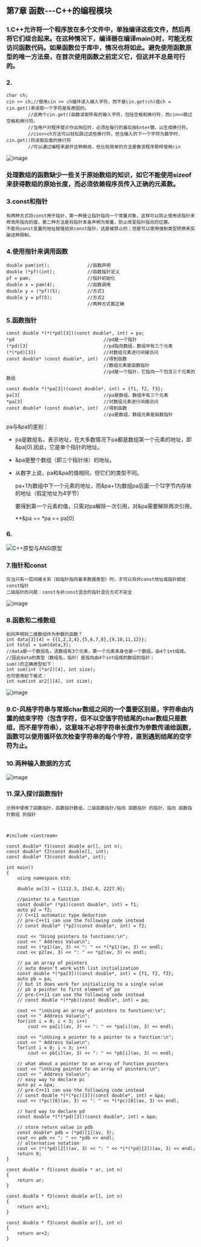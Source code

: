 ## 第7章 函数---C++的编程模块

### 1.C++允许将一个程序放在多个文件中，单独编译这些文件，然后再将它们组合起来。在这种情况下，编译器在编译main()时，可能无权访问函数代码。如果函数位于库中，情况也将如此。避免使用函数原型的唯一方法是，在首次使用函数之前定义它，但这并不总是可行的。

### 2.
    char ch;				
	cin >> ch;//使用cin >> ch循环读入输入字符，而不是cin.get(ch)或ch = cin.get()来读取一个字符是有原因的。	
			//这两个cin.get()函数读取所有的输入字符，包括空格和换行符，而cin>>跳过空格和换行符。	
			//当用户对程序提示作出响应时，必须在每行的最后按Enter键，以生成换行符。	
			//cin>>ch方法可以轻松跳过这些换行符，但当输入的下一个字符为数字时，cin.get()将读取后面的换行符	
			//可以通过编程来避开这种麻烦，但比较简单的方法是像该程序那样使用cin	
![image](https://github.com/liam1992-web/cpp_study_notes/assets/61104738/b8a52602-a555-4b23-aa98-faf41e45ede8)
### 处理数组的函数缺少一些关于原始数组的知识，如它不能使用sizeof来获得数组的原始长度，而必须依赖程序员传入正确的元素数。

### 3.const和指针	
	有两种方式将const用于指针，第一种是让指针指向一个常量对象，这样可以防止使用该指针来修改所指向的值，第二种方法是将指针本身声明为常量，防止改变指针指向的位置。
	不能将const变量的地址赋值给非const指针，这是被禁止的；但是可以使用强制类型转换来突破这种限制。

### 4.使用指针来调用函数	

    double pam(int);			  //函数声明
	double (*pf)(int);			  //函数指针定义
	pf = pam;			          //指针初始化
	double x = pam(4);			  //函数调用
	double y = (*pf)(5);		  //方式1
	double y = pf(5);			  //方式2
				                  //两种方式都正确

### 5.函数指针	

    const double *(*(*pd)[3])(const double*, int) = pa;								
	*pd				                    //pd是一个指针			
	(*pd)[3]				            //pd指向数组，数组中有三个元素			
	(*(*pd)[3])				            //对数组元素进行间接访问			
	const double* (const double*, int)	//得到函数			
					                    //数组元素是函数指针			
					                    //pd是一个指针，它指向一个包含三个元素的数组			
								
    const double *(*pa[3])(const double*, int) = {f1, f2, f3};								
	pa[3]				                //pa是数组，数组中有三个元素			
	*pa[3]				                //对数组元素进行间接访问			
	const double* (const double*, int)	//得到函数			
					                    //pa是数组，数组元素是函数指针			
pa与&pa的差别：	

- pa是数组名，表示地址，在大多数情况下pa都是数组第一个元素的地址，即&pa[0].因此，它是单个指针的地址。							
- &pa是整个数组（即三个指针块）的地址。							
- 从数字上说，pa和&pa的值相同，但它们的类型不同。							

    pa+1为数组中下一个元素的地址，而&pa+1为数组pa后面一个12字节内存块的地址（假定地址为4字节）
  						
  要得到第一个元素的值，只需对pa解除一次引用，对&pa需要解除两次引用。
  			
  **&pa == *pa == pa[0]						

### 6.
![C++原型与ANSI原型](https://github.com/liam1992-web/cpp_study_notes/assets/61104738/c9d33369-df0d-46b6-9381-519b5d2eab32)

### 7.指针和const
    仅当只有一层间接关系（如指针指向基本数据类型）时，才可以将非const地址或指针赋给const指针
	二级指针的问题：const与非const混合的指针混合方式不安全
![image](https://github.com/liam1992-web/cpp_study_notes/assets/61104738/23387f1b-b5c3-4310-bd50-5f25c3cfdd83)
	
### 8.函数和二维数组
    如何声明将二维数组作为参数的函数？
	int data[3][4] = {{1,2,3,4},{5,6,7,8},{9,10,11,12}};
	int total = sum(data,3);
	//data是一个数组名，该数组有3个元素，第一个元素本身也是一个数组，由4个int组成。
	//因此data的类型（数组名，指针）是指向由4个int组成的数组的指针；
	sum()的正确原型如下：
	int sum(int (*ar2)[4], int size);
	也可使用如下格式：
	int sum(int ar2[][4], int size);
 ![image](https://github.com/liam1992-web/cpp_study_notes/assets/61104738/ee674692-d28b-4b4b-a43e-bcaaaac7e2c4)
### 9.C-风格字符串与常规char数组之间的一个重要区别是，字符串由内置的结束字符（包含字符，但不以空值字符结尾的char数组只是数组，而不是字符串），这意味不必将字符串长度作为参数传递给函数，函数可以使用循环依次检查字符串的每个字符，直到遇到结尾的空字符为止。
### 10.两种输入数据的方式
![image](https://github.com/liam1992-web/cpp_study_notes/assets/61104738/bd3a2528-c8df-45ef-a898-078b77e73270)

### 11.深入探讨函数指针
    示例中使用了函数指针，函数指针数组，二级函数指针/指向 函数指针 的指针，指向 函数指针数组 的指针
    

    
	#include <iostream>

	const double* f1(const double ar[], int n);
	const double* f2(const double[], int);
	const double* f3(const double*, int);

	int main()
	{
		using namespace std;

		double av[3] = {1112.3, 1542.6, 2227.9};

		//pointer to a function
		const double* (*p1)(const double*, int) = f1;   
		auto p2 = f2;
		// C++11 automatic type deduction
		// pre-C++11 can use the following code instead 
		// const double* (*p2)(const double*, int) = f2;      

		cout << "Using pointers to functions:\n";
		cout << " Address Value\n";
		cout << (*p1)(av, 3) << ": " << *(*p1)(av, 3) << endl;      
		cout << p2(av, 3) << ": " << *p2(av, 3) << endl;            

		// pa an array of pointers
		// auto doesn't work with list initialization
		const double *(*pa[3])(const double*, int) = {f1, f2, f3};      
		auto pb = pa;
		// but it does work for initializing to a single value
		// pb a pointer to first element of pa
		// pre-C++11 can use the following code instead 
		// const double *(**pb)(const double*, int) = pa;

		cout << "\nUsing an array of pointers to functions:\n";
		cout << " Address Value\n";
		for(int i = 0; i < 3; i++)
			cout << pa[i](av, 3) << ": " << *pa[i](av, 3) << endl;

		cout << "\nUsing a pointer to a pointer to a function:\n";
		cout << " Address Value\n";
		for(int i = 0; i < 3; i++)
			cout << pb[i](av, 3) << ": " << *pb[i](av, 3) << endl;

		// what about a pointer to an array of function pointers
		cout << "\nUsing pointer to an array of pointers:\n";
		cout << " Address Value\n";
		// easy way to declare pc
		auto pc = &pa;  
		// pre-C++11 can use the following code instead     
		// const double *(*(*pc)[3])(const double*, int) = &pa;                                       
		cout << (*pc)[0](av, 3) << ": " << *(*pc)[0](av, 3) << endl;

		// hard way to declare pd
		const double *(*(*pd)[3])(const double*, int) = &pa;        
		
		// store return value in pdb   
		const double* pdb = (*pd)[1](av, 3);                               
		cout << pdb << ": " << *pdb << endl;
		// alternative notation
		cout << (*(*pd)[2])(av, 3) << ": " << *(*(*pd)[2])(av, 3) << endl;
		return 0;
	}

	const double * f1(const double * ar, int n)
	{
		return ar;
	}

	const double * f2(const double ar[], int n)
	{
		return ar+1;
	}

	const double * f3(const double ar[], int n)
	{
		return ar+2;
	}
